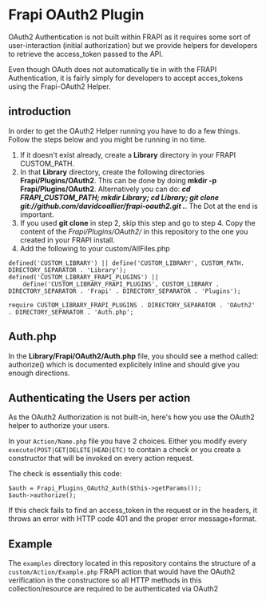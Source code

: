 Frapi OAuth2 Plugin
===================

OAuth2 Authentication is not built within FRAPI as it requires some sort of user-interaction (initial authorization) but we provide
helpers for developers to retrieve the access_token passed to the API. 

Even though OAuth does not automatically tie in with the FRAPI Authentication, it is fairly simply for developers to accept acces_tokens
using the Frapi-OAuth2 Helper.

introduction
------------
In order to get the OAuth2 Helper running you have to do a few things. Follow the steps below and you might be running in no time.

  1. If it doesn't exist already, create a **Library** directory in your FRAPI CUSTOM_PATH. 
  2. In that **Library** directory, create the following directories **Frapi/Plugins/OAuth2**. This can be done by doing **mkdir -p Frapi/Plugins/OAuth2**. Alternatively you can do: ***cd FRAPI_CUSTOM_PATH; mkdir Library; cd Library; git clone git://github.com/davidcoallier/frapi-oauth2.git .***. The Dot at the end is important.
  3. If you used **git clone** in step 2, skip this step and go to step 4. Copy the content of the *Frapi/Plugins/OAuth2/* in this repository to the one you created in your FRAPI install. 
  5. Add the following to your custom/AllFiles.php

	defined('CUSTOM_LIBRARY') || define('CUSTOM_LIBRARY', CUSTOM_PATH. DIRECTORY_SEPARATOR . 'Library');
	defined('CUSTOM_LIBRARY_FRAPI_PLUGINS') || 
		define('CUSTOM_LIBRARY_FRAPI_PLUGINS', CUSTOM_LIBRARY . DIRECTORY_SEPARATOR . 'Frapi' . DIRECTORY_SEPARATOR . 'Plugins');

	require CUSTOM_LIBRARY_FRAPI_PLUGINS . DIRECTORY_SEPARATOR . 'OAuth2' . DIRECTORY_SEPARATOR . 'Auth.php';


Auth.php
--------
In the **Library/Frapi/OAuth2/Auth.php** file, you should see a method called: authorize() which is documented explicitely inline
and should give you enough directions.


Authenticating the Users per action
-----------------------------------
As the OAuth2 Authorization is not built-in, here's how you use the OAuth2 helper to authorize your users.

In your `Action/Name.php` file you have 2 choices. Either you modify every `execute(POST|GET|DELETE|HEAD|ETC)` to contain
a check or you create a constructor that will be invoked on every action request.

The check is essentially this code:

    $auth = Frapi_Plugins_OAuth2_Auth($this->getParams());
    $auth->authorize();

If this check fails to find an access_token in the request or in the headers, it throws an error with HTTP code 401 and
the proper error message+format.


Example
-------
The `examples` directory located in this repository contains the structure of a `custom/Action/Example.php` FRAPI action that 
would have the OAuth2 verification in the constructore so all HTTP methods in this collection/resource are required to be
authenticated via OAuth2
